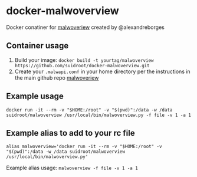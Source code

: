 # docker-malwoverview

Docker conatiner for [malwoveriew](https://github.com/alexandreborges/malwoverview) created by @alexandreborges

## Container usage
1. Build your image: `docker build -t yourtag/malwoverview https://github.com/suidroot/docker-malwoverview.git`
2. Create your `.malwapi.conf` in your home directory per the instructions in the main github repo [malwoveriew](https://github.com/alexandreborges/malwoverview)

## Example usage

`docker run -it --rm -v "$HOME:/root" -v "$(pwd)":/data -w /data suidroot/malwoverview /usr/local/bin/malwoverview.py -f file -v 1 -a 1`

## Example alias to add to your rc file
`alias malwoverview='docker run -it --rm -v "$HOME:/root" -v "$(pwd)":/data -w /data suidroot/malwoverview /usr/local/bin/malwoverview.py'`

Example alias usage: `malwoverview -f file -v 1 -a 1`
